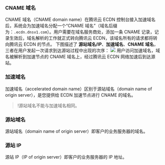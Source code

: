 ### CNAME 域名
CNAME 域名（CNAME domain name）在腾讯云 ECDN 控制台接入加速域名后，系统会为加速域名分配一个“CNAME 域名”（域名后缀为：```.ecdn.dnsv1.com```）。用户需要在域名服务商处，添加一条  CNAME 记录，记录生效后，域名解析的工作就正式转向腾讯云 ECDN，该域名所有的请求都将转向腾讯云 ECDN 的节点。
下图描述了 **源站域名/IP**、**加速域名**、**CNAME 域名**，三者在用户发起一次请求到达源站过程中出现的次序：
![](https://main.qcloudimg.com/raw/229c51a8a73a2038fa8eb0d3f29667bc.png)
用户访问加速域名，域名被解析到加速节点的 CNAME 域名上，经过腾讯云 ECDN 网络加速后到达源站。

### 加速域名
加速域名（accelerated domain name）区别于源站域名（domain name of origin server），是您提供给 ECDN 加速节点进行 CNAME 的域名。
>!源站域名不能与加速域名相同。

### 源站域名
源站域名（domain name of origin server）即客户的业务服务器的域名。

### 源站 IP
源站 IP（IP of origin server）即客户的业务服务器的 IP 地址。




